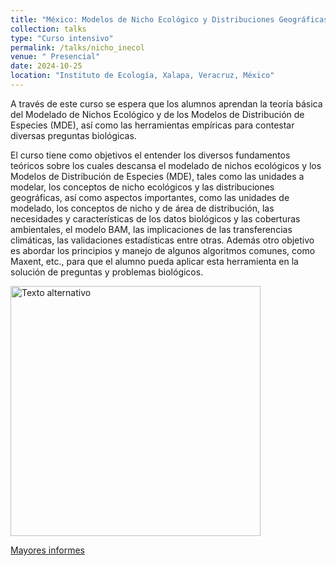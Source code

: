 ```yaml
---
title: "México: Modelos de Nicho Ecológico y Distribuciones Geográficas de Especies"
collection: talks
type: "Curso intensivo"
permalink: /talks/nicho_inecol
venue: " Presencial"
date: 2024-10-25
location: "Instituto de Ecología, Xalapa, Veracruz, México"
---
```


A través de este curso se espera que los alumnos aprendan la teoría básica del Modelado de Nichos Ecológico y de los Modelos de Distribución de Especies (MDE), así como las herramientas empíricas para contestar diversas preguntas biológicas.

El curso tiene como objetivos el entender los diversos fundamentos teóricos sobre los cuales descansa el modelado de nichos ecológicos y los Modelos de Distribución de Especies (MDE), tales como las unidades a modelar, los conceptos de nicho ecológicos y las distribuciones geográficas, así como aspectos importantes, como las unidades de modelado, los conceptos de nicho y de área de distribución, las necesidades y características de los datos biológicos y las coberturas ambientales, el modelo BAM, las implicaciones de las transferencias climáticas, las validaciones estadísticas entre otras. Además otro objetivo es abordar los principios y manejo de algunos algoritmos comunes, como Maxent, etc., para que el alumno pueda aplicar esta herramienta en la solución de preguntas y problemas biológicos.

<img src="http://posgrado.inecol.edu.mx/cursos/carteles/00000001385.jpg" alt="Texto alternativo" width="400">

[Mayores informes](http://posgrado.inecol.edu.mx/cursos/detalle.php?ref=00000001385)
